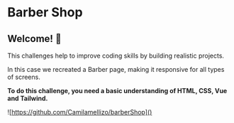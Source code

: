 # Barber Shop

## Welcome! 👋

This challenges help to improve coding skills by building realistic projects.

In this case we recreated a Barber page, making it responsive for all types of screens.

**To do this challenge, you need a basic understanding of HTML, CSS, Vue and Tailwind.**

![https://github.com/Camilamellizo/barberShop]()


